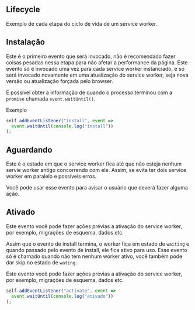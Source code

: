 ## Lifecycle

Exemplo de cada etapa do ciclo de vida de um service worker.

## Instalação

Este é o primeiro evento que será invocado, não é recomendado fazer coisas pesadas nessa etapa para não afetar a performance da página. Este evento só é invocado uma vez para cada service worker instanciado, e só será invocado novamente em uma atualização do service worker, seja nova versão ou atualização forçada pelo browser.

É possível obter a informação de quando o processo terminou com a `promise` chamada `event.waitUntil()`.

Exemplo

```javascript
self.addEventListener("install", event =>
  event.waitUntil(console.log("install"))
);
```

## Aguardando

Este é o estado em que o service worker fica até que não esteja nenhum servie worker antigo concorrendo com ele. Assim, se evita ter dois service worker em paralelo e possíveis erros.

Você pode usar esse evento para avisar o usuário que deverá fazer alguma ação.

## Ativado

Este evento você pode fazer ações prévias a ativação do service worker, por exemplo, migrações de esquema, dados etc.

Assim que o evento de install termina, o worker fica em estado de `waiting` e quando passado pelo evento de install, ele fica ativo para uso. Esse evento só é chamado quando não tem nenhum worker ativo, você também pode dar skip no estado de `wating`.

Este evento você pode fazer ações prévias a ativação do service worker, por exemplo, migrações de esquema, dados etc.

```javascript
self.addEventListener("activate", event =>
  event.waitUntil(console.log("ativado"))
);
```
